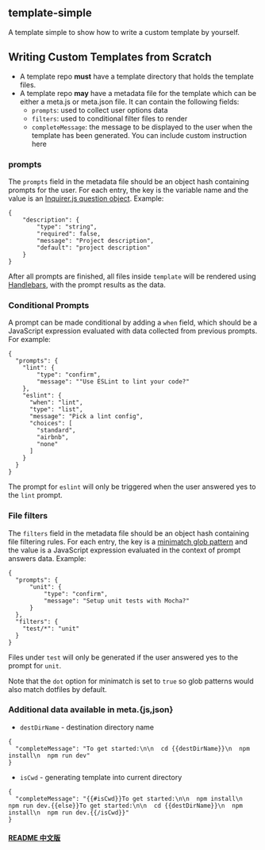 ## template-simple
A template simple to show how to write a custom template by yourself.

## Writing Custom Templates from Scratch

* A template repo **must** have a template directory that holds the template files.
* A template repo **may** have a metadata file for the template which can be either a meta.js or meta.json file. It can contain the following fields:
    * `prompts`: used to collect user options data
    * `filters`: used to conditional filter files to render
    * `completeMessage`: the message to be displayed to the user when the template has been generated. You can include custom instruction here

### prompts

The `prompts` field in the metadata file should be an object hash containing prompts for the user. For each entry, the key is the variable name and the value is an [Inquirer.js question object](https://github.com/SBoudrias/Inquirer.js/#question). Example:

```
{
    "description": {
        "type": "string",
        "required": false,
        "message": "Project description",
        "default": "project description"
    }
}
```

After all prompts are finished, all files inside `template` will be rendered using [Handlebars](http://handlebarsjs.com/), with the prompt results as the data.

### Conditional Prompts

A prompt can be made conditional by adding a `when` field, which should be a JavaScript expression evaluated with data collected from previous prompts. For example:

```
{
  "prompts": {
    "lint": {
        "type": "confirm",
        "message": ""Use ESLint to lint your code?"
    },
    "eslint": {
      "when": "lint",
      "type": "list",
      "message": "Pick a lint config",
      "choices": [
        "standard",
        "airbnb",
        "none"
      ]
    }
  }
}
```

The prompt for `eslint` will only be triggered when the user answered yes to the `lint` prompt.

### File filters

The `filters` field in the metadata file should be an object hash containing file filtering rules. For each entry, the key is a [minimatch glob pattern](https://github.com/isaacs/minimatch) and the value is a JavaScript expression evaluated in the context of prompt answers data. Example:

```
{
  "prompts": {
      "unit": {
          "type": "confirm",
          "message": "Setup unit tests with Mocha?"
      }
  },  
  "filters": {
    "test/*": "unit"
  }
}
```

Files under `test` will only be generated if the user answered yes to the prompt for `unit`.

Note that the `dot` option for minimatch is set to `true` so glob patterns would also match dotfiles by default.

### Additional data available in meta.{js,json}

* `destDirName` - destination directory name

```
{
  "completeMessage": "To get started:\n\n  cd {{destDirName}}\n  npm install\n  npm run dev"
}
```

* `isCwd` - generating template into current directory

```
{
  "completeMessage": "{{#isCwd}}To get started:\n\n  npm install\n  npm run dev.{{else}}To get started:\n\n  cd {{destDirName}}\n  npm install\n  npm run dev.{{/isCwd}}"
}
```

#### [README 中文版](https://github.com/waka-templates/template-simple/blob/master/README_zh.md)
